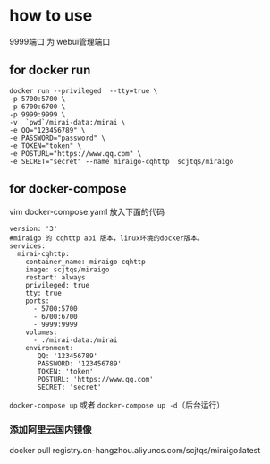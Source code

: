 # how to use
9999端口 为 webui管理端口

## for docker run
```
docker run --privileged  --tty=true \
-p 5700:5700 \
-p 6700:6700 \
-p 9999:9999 \
-v  `pwd`/mirai-data:/mirai \
-e QQ="123456789" \
-e PASSWORD="password" \
-e TOKEN="token" \
-e POSTURL="https://www.qq.com" \
-e SECRET="secret" --name miraigo-cqhttp  scjtqs/miraigo
```


## for docker-compose
vim docker-compose.yaml
放入下面的代码

```
version: '3'
#miraigo 的 cqhttp api 版本，linux环境的docker版本。
services:
  mirai-cqhttp:
    container_name: miraigo-cqhttp
    image: scjtqs/miraigo
    restart: always
    privileged: true
    tty: true
    ports:
      - 5700:5700
      - 6700:6700
      - 9999:9999
    volumes:
      - ./mirai-data:/mirai
    environment:
       QQ: '123456789'
       PASSWORD: '123456789'
       TOKEN: 'token'
       POSTURL: 'https://www.qq.com'
       SECRET: 'secret'
```

`docker-compose up` 或者 `docker-compose up -d`（后台运行）

### 添加阿里云国内镜像
docker pull registry.cn-hangzhou.aliyuncs.com/scjtqs/miraigo:latest